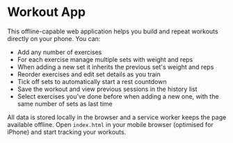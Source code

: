 # Workout App

This offline-capable web application helps you build and repeat workouts directly on your phone. You can:

- Add any number of exercises
- For each exercise manage multiple sets with weight and reps
- When adding a new set it inherits the previous set's weight and reps
- Reorder exercises and edit set details as you train
- Tick off sets to automatically start a rest countdown
- Save the workout and view previous sessions in the history list
- Select exercises you've done before when adding a new one, with the same number of sets as last time

All data is stored locally in the browser and a service worker keeps the page available offline. Open `index.html` in your mobile browser (optimised for iPhone) and start tracking your workouts.
